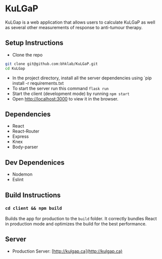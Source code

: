 # KuLGaP
KuLGap is a web application that allows users to calculate KuLGaP as well as several other measurements of response to anti-tumour therapy.

## Setup Instructions

- Clone the repo
  
```bash
git clone git@github.com:bhklab/KuLGaP.git
cd KuLGap
```

- In the project directory, install all the server dependencies using `pip install -r requirements.txt
- To start the server run this command `flask run`
- Start the client (development mode) by running `npm start`
- Open [http://localhost:3000](http://localhost:3000) to view it in the browser.

## Dependencies

- React
- React-Router
- Express
- Knex
- Body-parser

## Dev Dependenices

- Nodemon
- Eslint

## Build Instructions

### `cd client && npm build`

Builds the app for production to the `build` folder.
It correctly bundles React in production mode and optimizes the build for the best performance.

## Server
- Production Server: [http://kulgap.ca](http://kulgap.ca)
